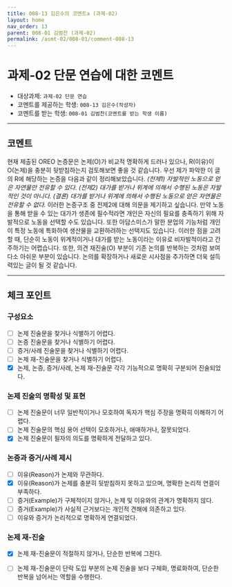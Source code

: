 ```yaml
---
title: 008-13 김은수의 코멘트a (과제-02) 
layout: home
nav_order: 13
parent: 008-01 김범찬 (과제-02)
permalink: /asmt-02/008-01/comment-008-13
---
```


# 과제-02 단문 연습에 대한 코멘트

- 대상과제: `과제-02 단문 연습`
- 코멘트를 제공하는 학생: `008-13 김은수(작성자)` 
- 코멘트를 받는 학생: `008-01 김범찬(코멘트를 받는 학생 이름)` 

---

## 코멘트

현재 제출된 OREO 논증문은 논제(O)가 비교적 명확하게 드러나 있으나, R(이유)이 O(논제)을 충분히 뒷받침하는지 검토해보면 좋을 것 같습니다. 우선 제가 파악한 이 글의 R에 해당하는 논증을 다음과 같이 정리해보았습니다.
_(전제1) 자발적인 노동으로 얻은 자연물만 전유할 수 있다. (전제2) 대가를 받거나 위계에 의해서 수행된 노동은 자발적인 것이 아니다. (결론) 대가를 받거나 위계에 의해서 수행된 노동으로 얻은 자연물은 전유할 수 없다._
이러한 논증구조 중 전제2에 대해 의문을 제기하고 싶습니다. 만약 노동을 통해 받을 수 있는 대가가 생존에 필수적라면 개인은 자신의 필요를 충족하기 위해 자발적으로 노동을 선택할 수도 있습니다. 또한 아담스미스가 말한 분업의 기능처럼 개인이 특정 노동에 특화하여 생산물을 교환하려하는 선택지도 있습니다. 이러한 점을 고려할 때, 단순히 노동이 위계적이거나 대가를 받는 노동이라는 이유로 비자발적이라고 간주하기는 어렵습니다. 또한, 의견 재진술(O) 부분이 기존 논의를 반복하는 것처럼 보여 다소 아쉬운 부분이 있습니다. 논의를 확장하거나 새로운 시사점을 추가하면 더욱 설득력있는 글이 될 것 같습니다. 

---

## 체크 포인트

### **구성요소**
- [ ] 논제 진술문을 찾거나 식별하기 어렵다.
- [ ] 논증 진술문을 찾거나 식별하기 어렵다.
- [ ] 증거/사례 진술문을 찾거나 식별하기 어렵다.
- [ ] 논제 재-진술문을 찾거나 식별하기 어렵다.
- [x] 논제, 논증, 증거/사례, 논제 재-진술문 각각 기능적으로 명확히 구분되어 진술되었다.

### **논제 진술의 명확성 및 표현**  
- [ ] 논제 진술문이 너무 일반적이거나 모호하여 독자가 핵심 주장을 명확히 이해하기 어렵다.  
- [ ] 논제 진술문의 핵심 용어 선택이 모호하거나, 애매하거나, 잘못되었다.  
- [x] 논제 진술문이 필자의 의도를 명확하게 전달하고 있다.  

### **논증과 증거/사례 제시**  
- [ ] 이유(Reason)가 논제와 무관하다.
- [x] 이유(Reason)가 논제를 충분히 뒷받침하지 못하고 있으며, 명확한 논리적 연결이 부족하다.  
- [ ] 증거(Example)가 구체적이지 않거나, 논제 및 이유와의 관계가 명확하지 않다. 
- [ ] 증거(Example)가 사실적 근거보다는 개인적 견해에 의존하고 있다.  
- [ ] 이유와 증거가 논리적으로 명확하게 연결되었다.  

### **논제 재-진술**  
- [x] 논제 재-진술문이 적절하지 않거나, 단순한 반복에 그친다.   
- [ ] 논제 재-진술문이 단락 도입 부분의 논제 진술을 보다 구체화, 명료화하여, 단순한 반복을 넘어서는 역할을 수행한다.  

